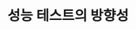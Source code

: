 # 성능 테스트의 방향성



<figure><img src="../../../.gitbook/assets/스크린샷 2024-03-01 오전 10.11.08.png" alt=""><figcaption></figcaption></figure>

